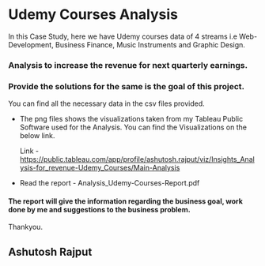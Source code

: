 # Udemy Courses Analysis

In this Case Study, here we have Udemy courses data of 4 streams i.e Web-Development, Business Finance, Music Instruments and Graphic Design.

### Analysis to increase the revenue for next quarterly earnings.
### Provide the solutions for the same is the goal of this project.


You can find all the necessary data in the csv files provided.

- The png files shows the visualizations taken from my Tableau Public Software used for the Analysis.
  You can find the Visualizations on the below link.
  
  Link - https://public.tableau.com/app/profile/ashutosh.rajput/viz/Insights_Analysis-for_revenue-Udemy_Courses/Main-Analysis
  
  
- Read the report - Analysis_Udemy-Courses-Report.pdf

####  The report will give the information regarding the business goal, work done by me and suggestions to the business problem.
  
  
  
  Thankyou.
  ## Ashutosh Rajput
